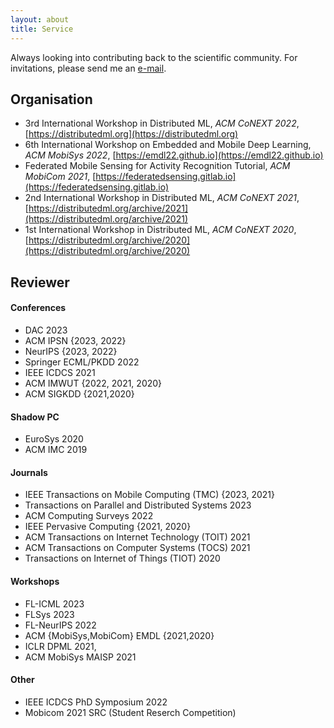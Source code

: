 ```yaml
---
layout: about
title: Service
---
```


Always looking into contributing back to the scientific community. For invitations, please send me an [e-mail](mailto:mail@stefanos.cc).

## Organisation

* 3rd International Workshop in Distributed ML, _ACM CoNEXT 2022_, [https://distributedml.org](https://distributedml.org)
* 6th International Workshop on Embedded and Mobile Deep Learning, _ACM MobiSys 2022_, [https://emdl22.github.io](https://emdl22.github.io)
* Federated Mobile Sensing for Activity Recognition Tutorial, _ACM MobiCom 2021_, [https://federatedsensing.gitlab.io](https://federatedsensing.gitlab.io)
* 2nd International Workshop in Distributed ML, _ACM CoNEXT 2021_,  [https://distributedml.org/archive/2021](https://distributedml.org/archive/2021)
* 1st International Workshop in Distributed ML, _ACM CoNEXT 2020_,  [https://distributedml.org/archive/2020](https://distributedml.org/archive/2020)


## Reviewer

#### Conferences

* DAC 2023
* ACM IPSN {2023, 2022}
* NeurIPS {2023, 2022}
* Springer ECML/PKDD 2022
* IEEE ICDCS 2021
* ACM IMWUT {2022, 2021, 2020}
* ACM SIGKDD {2021,2020}

#### Shadow PC

* EuroSys 2020
* ACM IMC 2019

#### Journals

* IEEE Transactions on Mobile Computing (TMC) {2023, 2021}
* Transactions on Parallel and Distributed Systems 2023
* ACM Computing Surveys 2022
* IEEE Pervasive Computing {2021, 2020}
* ACM Transactions on Internet Technology (TOIT) 2021
* ACM Transactions on Computer Systems (TOCS) 2021
* Transactions on Internet of Things (TIOT) 2020

#### Workshops

* FL-ICML 2023
* FLSys 2023
* FL-NeurIPS 2022
* ACM {MobiSys,MobiCom} EMDL {2021,2020}
* ICLR DPML 2021,
* ACM MobiSys MAISP 2021

#### Other

* IEEE ICDCS PhD Symposium 2022
* Mobicom 2021 SRC (Student Reserch Competition)
